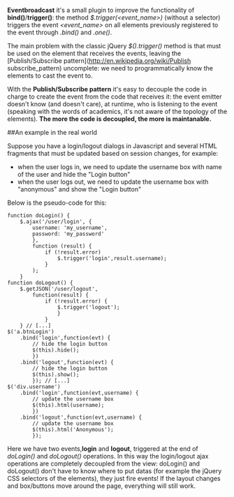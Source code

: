 **Eventbroadcast** it's a small plugin to improve the functionality of **bind()**/**trigger()**: the method *$.trigger(<event_name>)* (without a selector) triggers the event *\<event\_name\>* on all elements previously registered to the event through *.bind()* and *.one()*.

The main problem with the classic jQuery
*$(<css-selector>).trigger()* method is that must be used on the element that receives the events, leaving the [Publish/Subscribe pattern](http://en.wikipedia.org/wiki/Publish subscribe_pattern) uncomplete: we need to programmatically know the elements to cast the event to.

With the **Publish/Subscribe pattern** it's easy to decouple the code in charge to create the event from the code that receives it: the event emitter doesn't know (and doesn't care), at runtime, who is listening to the event (speaking with the words of academics, it's not aware of the topology of the elements).
 **The more the code is decoupled, the more is maintanable.**

##An example in the real world

Suppose you have a login/logout dialogs in Javascript and several HTML fragments that must be updated based on session changes, for example:

- when the user logs in, we need to update the username box with name of the user and hide the "Login button"
- when the user logs out, we need to update the username box with "anonymous" and show the "Login button"

Below is the pseudo-code for this:

	function doLogin() { 
		$.ajax('/user/login', {
			username: 'my_username', 
			password: 'my_password'
			}, 
			function (result) { 
				if (!result.error)	
					$.trigger('login',result.username); 
				} 
			); 
		}
	function doLogout() { 
		$.getJSON('/user/logout',
			function(result) { 
				if (!result.error) { 
					$.trigger('logout'); 
					} 
				} 
		} // [...]
	$('a.btnLogin')
		.bind('login',function(evt) { 
			// hide the login button
			$(this).hide();
			}) 
		.bind('logout',function(evt) { 
			// hide the login button
			$(this).show(); 
			}); // [...]
	$('div.username')
		.bind('login',function(evt,username) { 
			// update the username box
			$(this).html(username);
			})
		.bind('logout',function(evt,username) { 
			// update the username box
			$(this).html('Anonymous'); 
			});

Here we have two events,**login** and **logout**, triggered at the end of *doLogin()* and *doLogout()* operations. In this way the login/logout ajax operations are completely decoupled from the view: doLogin() and doLogout() don't have to know where to put datas (for example the jQuery CSS selectors of the elements), they just fire events!
If the layout changes and box/buttons move around the page, everything will still work.
